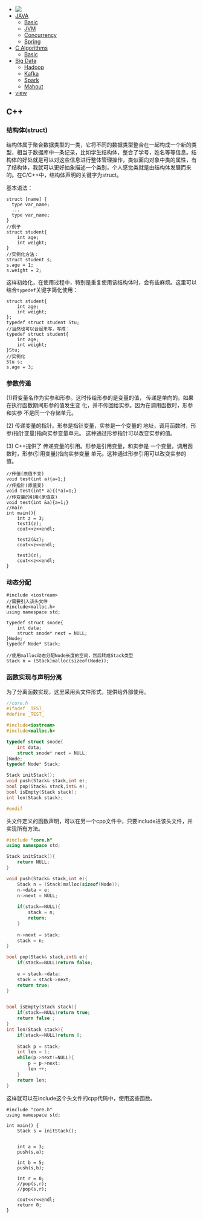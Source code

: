 <link href="/JavaCook/css/common.css" rel="stylesheet">
<link href="https://cdn.bootcss.com/font-awesome/4.7.0/css/font-awesome.min.css" rel="stylesheet">
<div class="ml-menu-container">
    <ul class="nav">
        <li>
            <a href="/JavaCook"><img src="/JavaCook/assets/logo.png"  style="vertical-align: text-top;" /></a>
        </li>
        <li class="drop-down">
            <a href="#">JAVA
                <i class="fa fa-sort-desc" aria-hidden="true"></i>
            </a>
            <ul class="drop-down-content">
                <li>
                    <a href="/JavaCook/doc/basic/">Basic</a>
                </li>
                <li>
                    <a href="/JavaCook/doc/jvm/">JVM</a>
                </li>
                <li>
                    <a href="/JavaCook/doc/concurrency/">Concurrency</a>
                </li>
                <li>
                    <a href="/JavaCook/doc/spring/">Spring</a>
                </li>
            </ul>
        </li>
        <li class="drop-down">
            <a href="#">C Algorithms
                <i class="fa fa-sort-desc" aria-hidden="true"></i>
            </a>
            <ul class="drop-down-content">
                <li>
                    <a href="/JavaCook/doc/C_Plus/">Basic</a>
                </li>
            </ul>
        </li>
        <li class="drop-down">
            <a href="#">Big Data
                <i class="fa fa-sort-desc" aria-hidden="true"></i>
            </a>
            <ul class="drop-down-content">
                <li>
                    <a href="/JavaCook/doc/hadoop/">Hadoop</a>
                </li>
                <li>
                    <a href="/JavaCook/doc/kafka/">Kafka</a>
                </li>
                <li>
                    <a href="/JavaCook/doc/spark/">Spark</a>
                </li>
                <li>
                    <a href="/JavaCook/doc/mahout/">Mahout</a>
                </li>
            </ul>
        </li>
        <li>
            <a href="https://github.com/memorylorry/JavaCook">
                <i class="menu-logo fa fa-github" aria-hidden="true"></i>view</a>
        </li>
    </ul>
</div>

## C++

### 结构体(struct)

结构体属于聚合数据类型的一类，它将不同的数据类型整合在一起构成一个新的类型，相当于数据库中一条记录，比如学生结构体，整合了学号，姓名等等信息。结构体的好处就是可以对这些信息进行整体管理操作，类似面向对象中类的属性，有了结构体，我就可以更好抽象描述一个类别，个人感觉类就是由结构体发展而来的。在C/C++中，结构体声明的关键字为struct。

基本语法：
```
struct [name] { 
  type var_name;
  ...
  type var_name;
}
//例子
struct student{
    int age;
    int weight;
}
//实例化方法：
struct student s;
s.age = 1;
s.weight = 2;
```
这样初始化，在使用过程中，特别是重复使用该结构体时，会有些麻烦。这里可以结合`typedef`关键字简化使用：
```
struct student{
    int age;
    int weight;
};
typedef struct student Stu;
//当然也可以合起来写，写成：
typedef struct student{
    int age;
    int weight;
}Stu;
//实例化
Stu s;
s.age = 3;
```

### 参数传递

(1)将变量名作为实参和形参。这时传给形参的是变量的值，
传递是单向的。如果在执行函数期间形参的值发生变
化，并不传回给实参。因为在调用函数时，形参和实参
不是同一个存储单元。


(2) 传递变量的指针。形参是指针变量，实参是一个变量的
地址，调用函数时，形参(指针变量)指向实参变量单元。
这种通过形参指针可以改变实参的值。


(3) C++提供了 传递变量的引用。形参是引用变量，和实参是
一个变量，调用函数时，形参(引用变量)指向实参变量
单元。这种通过形参引用可以改变实参的值。

```
//传值(原值不变)
void test(int a){a=1;}
//传指针(原值变)
void test(int* a){(*a)=1;}
//传变量的引用(原值变)
void test(int &a){a=1;}
//main
int main(){
	int z = 3;
	test1(z);
	cout<<z<<endl;
	
	test2(&z);
	cout<<z<<endl;
	
	test3(z);
	cout<<z<<endl;
}

```

### 动态分配

```
#include <iostream>
//需要引入该头文件
#include<malloc.h>
using namespace std;

typedef struct snode{
	int data;
	struct snode* next = NULL;
}Node; 
typedef Node* Stack;

//使用malloc动态分配Node长度的空间，然后转成Stack类型
Stack n = (Stack)malloc(sizeof(Node));

```

### 函数实现与声明分离

为了分离函数实现，这里采用头文件形式，提供给外部使用。
```c++
//core.h
#ifndef _TEST_
#define _TEST_

#include<iostream>
#include<malloc.h>

typedef struct snode{
	int data;
	struct snode* next = NULL;
}Node; 
typedef Node* Stack;

Stack initStack(); 
void push(Stack& stack,int e);
bool pop(Stack& stack,int& e);
bool isEmpty(Stack stack);
int len(Stack stack); 

#endif
```
头文件定义的函数声明，可以在另一个cpp文件中，只要include进该头文件，并实现所有方法。

```c++
#include "core.h"
using namespace std;

Stack initStack(){
	return NULL;
}

void push(Stack& stack,int e){
	Stack n = (Stack)malloc(sizeof(Node));
	n->data = e;
	n->next = NULL; 
	
	if(stack==NULL){
		stack = n;
		return;
	}
	
	n->next = stack;
	stack = n;
}

bool pop(Stack& stack,int& e){
	if(stack==NULL)return false;
	
	e = stack->data;
	stack = stack->next;
	return true;
}


bool isEmpty(Stack stack){
	if(stack==NULL)return true;
	return false ;
}
int len(Stack stack){
	if(stack==NULL)return 0;
	
	Stack p = stack;
	int len = 1;
	while(p->next!=NULL){
		p = p->next;
		len ++;
	} 
	return len;
}

```
这样就可以在include这个头文件的cpp代码中，使用这些函数。
```
#include "core.h"
using namespace std;

int main() {
	Stack s = initStack();
	
	
	int a = 3;
	push(s,a);

	int b = 5;
	push(s,b);	
	
	int r = 0;
	//pop(s,r);
	//pop(s,r);
	
	cout<<r<<endl;
	return 0;
}
```
